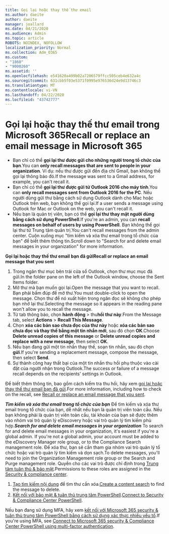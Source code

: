 ```yaml
---
title: Gọi lại hoặc thay thế thư email
ms.author: daeite
author: daeite
manager: joallard
ms.date: 04/21/2020
ms.audience: Admin
ms.topic: article
ROBOTS: NOINDEX, NOFOLLOW
localization_priority: Normal
ms.collection: Adm_O365
ms.custom:
- "1860"
- "9000260"
ms.assetid: ''
ms.openlocfilehash: e541620a499b02a7206579ffcc505ceb4e632a4c
ms.sourcegitcommit: 631cbb5f03e5371f0995e976536d24e9d13746c3
ms.translationtype: MT
ms.contentlocale: vi-VN
ms.lasthandoff: 04/22/2020
ms.locfileid: "43742777"
---
```

# <a name="recall-or-replace-an-email-message-in-microsoft-365"></a><span data-ttu-id="947e5-102">Gọi lại hoặc thay thế thư email trong Microsoft 365</span><span class="sxs-lookup"><span data-stu-id="947e5-102">Recall or replace an email message in Microsoft 365</span></span>

- <span data-ttu-id="947e5-103">Bạn chỉ có thể **gọi lại thư được gửi cho những người trong tổ chức của bạn**.</span><span class="sxs-lookup"><span data-stu-id="947e5-103">You can **only recall messages that are sent to people in your organization**.</span></span> <span data-ttu-id="947e5-104">Ví dụ: nếu thư được gửi đến địa chỉ Gmail, bạn không thể gọi lại thông báo đó.</span><span class="sxs-lookup"><span data-stu-id="947e5-104">If the message was sent to a Gmail address, for example, you can't recall it.</span></span>
- <span data-ttu-id="947e5-105">Bạn chỉ có thể **gọi lại thư được gửi từ Outlook 2016 cho máy tính**.</span><span class="sxs-lookup"><span data-stu-id="947e5-105">You can **only recall messages sent from Outlook 2016 for the PC**.</span></span> <span data-ttu-id="947e5-106">Nếu người dùng gửi thư bằng cách sử dụng Outlook dành cho Mac hoặc Outlook trên web, bạn không thể gọi lại.</span><span class="sxs-lookup"><span data-stu-id="947e5-106">If a user sends a message using Outlook for Mac or Outlook on the web, you can't recall it.</span></span>
- <span data-ttu-id="947e5-107">Nếu bạn là quản trị viên, bạn có thể **gọi lại thư thay mặt người dùng bằng cách sử dụng PowerShell**.</span><span class="sxs-lookup"><span data-stu-id="947e5-107">If you're an admin, you can **recall messages on behalf of users by using PowerShell**.</span></span> <span data-ttu-id="947e5-108">Bạn không thể gọi lại thư từ Trung tâm quản trị.</span><span class="sxs-lookup"><span data-stu-id="947e5-108">You can't recall messages from the admin center.</span></span> <span data-ttu-id="947e5-109">Cuộn xuống mục "tìm kiếm và xóa thư email trong tổ chức của bạn" để biết thêm thông tin.</span><span class="sxs-lookup"><span data-stu-id="947e5-109">Scroll down to "Search for and delete email messages in your organization" for more information.</span></span>

<span data-ttu-id="947e5-110">**Gọi lại hoặc thay thế thư email bạn đã gửi**</span><span class="sxs-lookup"><span data-stu-id="947e5-110">**Recall or replace an email message that you sent**</span></span>

1. <span data-ttu-id="947e5-111">Trong ngăn thư mục bên trái cửa sổ Outlook, chọn thư mục mục đã gửi.</span><span class="sxs-lookup"><span data-stu-id="947e5-111">In the folder pane on the left of the Outlook window, choose the Sent Items folder.</span></span>
2. <span data-ttu-id="947e5-112">Mở thư mà bạn muốn gọi lại.</span><span class="sxs-lookup"><span data-stu-id="947e5-112">Open the message that you want to recall.</span></span> <span data-ttu-id="947e5-113">Bạn phải bấm đúp để mở thư.</span><span class="sxs-lookup"><span data-stu-id="947e5-113">You must double-click to open the message.</span></span> <span data-ttu-id="947e5-114">Chọn thư để nó xuất hiện trong ngăn đọc sẽ không cho phép bạn nhớ lại thư.</span><span class="sxs-lookup"><span data-stu-id="947e5-114">Selecting the message so it appears in the reading pane won't allow you to recall the message.</span></span>
3. <span data-ttu-id="947e5-115">Từ tab thông báo, chọn **hành động** > thu**hồi thư này**.</span><span class="sxs-lookup"><span data-stu-id="947e5-115">From the Message tab, select **Actions** > **Recall This Message**.</span></span>
4. <span data-ttu-id="947e5-116">Chọn **xóa các bản sao chưa đọc của thư này** hoặc **xóa các bản sao chưa đọc và thay thế bằng một tin nhắn mới**, sau đó chọn **OK**.</span><span class="sxs-lookup"><span data-stu-id="947e5-116">Choose **Delete unread copies of this message** or **Delete unread copies and replace with a new message**, then select **OK**.</span></span>
5. <span data-ttu-id="947e5-117">Nếu bạn đang gửi một tin nhắn thay thế, soạn tin nhắn, sau đó chọn **gửi**.</span><span class="sxs-lookup"><span data-stu-id="947e5-117">If you're sending a replacement message, compose the message, then select **Send**.</span></span>
6. <span data-ttu-id="947e5-118">Sự thành công hay thất bại của một tin nhắn thu hồi phụ thuộc vào cài đặt của người nhận trong Outlook.</span><span class="sxs-lookup"><span data-stu-id="947e5-118">The success or failure of a message recall depends on the recipients' settings in Outlook.</span></span>

<span data-ttu-id="947e5-119">Để biết thêm thông tin, bao gồm cách kiểm tra thu hồi, hãy xem [gọi lại hoặc thay thế thư email bạn đã gửi](https://support.office.com/article/35027f88-d655-4554-b4f8-6c0729a723a0).</span><span class="sxs-lookup"><span data-stu-id="947e5-119">For more information, including how to check on the recall, see [Recall or replace an email message that you sent](https://support.office.com/article/35027f88-d655-4554-b4f8-6c0729a723a0).</span></span>

<span data-ttu-id="947e5-120">***Tìm kiếm và xóa thư email trong tổ chức của bạn*** Để tìm kiếm và xóa thư email trong tổ chức của bạn, dễ nhất nếu bạn là quản trị viên toàn cầu. Nếu bạn không phải là quản trị viên toàn cầu, tài khoản của bạn sẽ được thêm vào nhóm vai trò quản lý eDiscovery hoặc vai trò quản lý tìm kiếm phù hợp.</span><span class="sxs-lookup"><span data-stu-id="947e5-120">***Search for and delete email messages in your organization*** To search for and delete email messages in your organization, it's easiest if you're a global admin. If you're not a global admin, your account must be added to the eDiscovery Manager role group, or to the Compliance Search management role.</span></span> <span data-ttu-id="947e5-121">Để xóa thư, bạn sẽ cần tham gia nhóm vai trò quản lý tổ chức hoặc vai trò quản lý tìm kiếm và dọn sạch.</span><span class="sxs-lookup"><span data-stu-id="947e5-121">To delete messages, you'll need to join the Organization Management role group or the Search and Purge management role.</span></span> <span data-ttu-id="947e5-122">Quyền cho các vai trò được chỉ định trong [Trung tâm tuân thủ & bảo mật](https://protection.office.com/).</span><span class="sxs-lookup"><span data-stu-id="947e5-122">Permissions to these roles are assigned in the [Security & compliance center](https://protection.office.com/).</span></span>

1. <span data-ttu-id="947e5-123">[Tạo tìm kiếm nội dung](https://docs.microsoft.com/office365/securitycompliance/content-search) để tìm thư cần xóa.</span><span class="sxs-lookup"><span data-stu-id="947e5-123">[Create a content search](https://docs.microsoft.com/office365/securitycompliance/content-search) to find the message to delete.</span></span>
2. <span data-ttu-id="947e5-124">[Kết nối với bảo mật & tuân thủ trung tâm PowerShell](https://docs.microsoft.com/powershell/exchange/office-365-scc/connect-to-scc-powershell/connect-to-scc-powershell?view=exchange-ps).</span><span class="sxs-lookup"><span data-stu-id="947e5-124">[Connect to Security & Compliance Center PowerShell](https://docs.microsoft.com/powershell/exchange/office-365-scc/connect-to-scc-powershell/connect-to-scc-powershell?view=exchange-ps).</span></span> 

<span data-ttu-id="947e5-125">Nếu bạn đang sử dụng MFA, hãy xem [kết nối với Microsoft 365 security & tuân thủ trung tâm PowerShell bằng cách sử dụng xác thực nhiều yếu tố](https://docs.microsoft.com/powershell/exchange/office-365-scc/connect-to-scc-powershell/mfa-connect-to-scc-powershell?view=exchange-ps).</span><span class="sxs-lookup"><span data-stu-id="947e5-125">If you're using MFA, see [Connect to Microsoft 365 security & Compliance Center PowerShell using multi-factor authentication](https://docs.microsoft.com/powershell/exchange/office-365-scc/connect-to-scc-powershell/mfa-connect-to-scc-powershell?view=exchange-ps).</span></span> 
